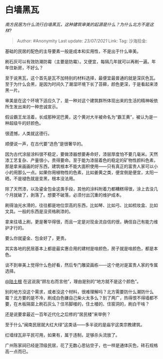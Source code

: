 # 白墙黑瓦
*南方民居为什么流行白墙黑瓦，这种建筑审美的起源是什么？为什么北方不是这样?*

> Author: #Anonymity
> Last update: *23/07/2021*
> Link:
> Tag:
> 沙海拾金:

基础的民居的配色的主导要素一般是成本和实用性，不是出于什么审美。

刷石灰可以有效防潮防霉（主要是防霉）。又便宜，每隔几年就可以再刷一遍。年年住新房，不好么？

至于说黑瓦，这个首先是瓦不加特别的材料选择，最便宜最普通的就是深灰色瓦。至于为什么会黑，是因为时间久了潮湿环境下长了苔藓，颜色更深，于是看起来漆黑一片。

审美是在这个环境下适应久了，是一种对这个建筑群所体现出来的生活的精神皈依所生发出来的一种忠诚宣示。

假设霸王龙活着，长成那种泥巴黄，这个黄对大半被命名为“霸王黄”，被认为是一种超级牛的好颜色。

很遗憾，人类就这德行。

顺便说一声，在古代要“选色”是很奢华的。

因为古代涂层涂料很不稳定，要做漆器想要寿命好，漆层厚度怕不要几毫米。天然漆工艺复杂、产量很小，贵得要命。至于能为漆层着色的稳定的矿物性颜料色素，那是拿来画画的好东西，建筑根本不能大面积使用——只有真正的富贵人家可以小小的用那么一点。如果你用植物性的色素，比如姜黄之类，便宜倒是便宜，太阳一晒，不是褪色就是变黑，根本没法用。

除了天然漆，以及鎏金包金这类手段，其他的涂料附着力都糟糕得很，涂上去没几个月就破了，剥落了。想要不破落，必须付出沉重的维护成本。

刷得油光水滑的，往往都是地位崇高的东西，比如琴、比如弓、比如梳妆盒、比如文具。一般的东西是没资格刷漆的。

拿来往墙上刷，更是奢华得很，而且一定是对现金流自信的很，确信自己有能力维护才行的。

要么你就鎏金、包金好了，更贵。

其实各地的民居基本上都是最实惠合用的建材是啥颜色，房子就是啥颜色，都是本色。

谈不到审美上觉得什么色好看，然后专门雕梁画栋——这个绝对是富贵人家的专属选择。

[@陆土根](https://www.zhihu.com/people/33c4c4a529e1cf7e256fdf26baaa3ddb) 在这说我“顾左右而言他”，理由是别的“地方就不是这个颜色”。

别的地方没这个需求，或者没这个材料，很难理解吗？北方需要防什么潮防什么霉？北方要的是不冷，刷成白色嫌自己柴火太多么？到了两广，热得恨不得墙都不要，在木板隔窗上刷石灰么？住吊脚楼的，住土楼的、住窑洞的，刷白干啥？

还是说要拿最近一百年近代化之后修的“居民楼”来举例？

至于什么“闽南民居就大红大绿”这类话——多半说的是庙宇这类宗教建筑。

红墙绿瓦非平民可用，如果有，属于违制，足够杀头流放了。

广州陈家祠已经是顶级民居，花了无数心思钻空子，也一样是通体灰色，砖石规格高一点而已。
